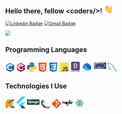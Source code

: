 ## Hello there, fellow \<coders/>! <img src="https://raw.githubusercontent.com/ABSphreak/ABSphreak/master/gifs/Hi.gif" width="30px">

[![Linkedin Badge](https://img.shields.io/badge/-adamchubbuck-blue?style=flat-square&logo=Linkedin&logoColor=white&link=https://www.linkedin.com/in/adamchubbuck/)](https://www.linkedin.com/in/adamchubbuck/)
[![Gmail Badge](https://img.shields.io/badge/-adam.chubbuck@gmail.com-c14438?style=flat-square&logo=Gmail&logoColor=white&link=mailto:adam.chubbuck@gmail.com)](mailto:adam.chubbuck@gmail.com)

<img src="https://github-readme-stats.vercel.app/api?username=archubbuck&show_icons=true&hide_border=true&count_private=true" />

## Programming Languages
<img src="https://github.com/archubbuck/archubbuck/blob/main/images/c-original.svg" width="30"/> <img src="https://github.com/archubbuck/archubbuck/blob/main/images/cpp.svg" width="30"/> <img src="https://github.com/archubbuck/archubbuck/blob/main/images/python2.png" height="30"/> <img src="https://github.com/archubbuck/archubbuck/blob/main/images/html.svg" width="30"/> <img src="https://github.com/archubbuck/archubbuck/blob/main/images/css.svg" width="30"/> <img src="https://github.com/archubbuck/archubbuck/blob/main/images/js.svg" width="30"/> <img src="https://github.com/archubbuck/archubbuck/blob/main/images/bootstrap.svg" width="33"/> <img src="https://github.com/archubbuck/archubbuck/blob/main/images/dart.svg" width="33"/> <img src="https://github.com/archubbuck/archubbuck/blob/main/images/php.svg" width="40"/> <img src="https://github.com/archubbuck/archubbuck/blob/main/images/sql.svg" width="30"/> 
 
 ## Technologies I Use
 <img src="https://github.com/archubbuck/archubbuck/blob/main/images/pycharm.svg" width="30"/> <img src="https://github.com/archubbuck/archubbuck/blob/main/images/flutter-logo.svg" width="30"/> <img src="https://github.com/archubbuck/archubbuck/blob/main/images/django.svg" height="40"/> <img src="https://github.com/archubbuck/archubbuck/blob/main/images/flask.png" width="30"/> <img src="https://github.com/archubbuck/archubbuck/blob/main/images/git.svg" width="30"/> <img src="https://github.com/archubbuck/archubbuck/blob/main/images/nodejs.svg" width="33"/> <img src="https://github.com/archubbuck/archubbuck/blob/main/images/react.svg" width="33"/>